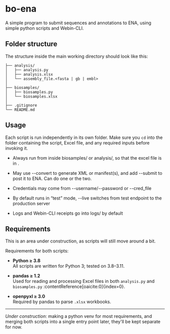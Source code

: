 # bo-ena
A simple program to submit sequences and annotations to ENA, using simple python scripts and Webin-CLI.



## Folder structure

The structure inside the main working directory should look like this:
```
├── analysis/
│   ├── analysis.py
│   ├── analysis.xlsx
│   └── assembly_file.<fasta | gb | embl>
│
├── biosamples/
│   ├── biosamples.py
│   └── biosamples.xlsx
│
├── .gitignore
└── README.md
```

## Usage

Each script is run independently in its own folder. Make sure you `cd` into the folder containing the script, Excel file, and any required inputs before invoking it.

- Always run from inside biosamples/ or analysis/, so that the excel file is in .

- May use --convert to generate XML or manifest(s), and add --submit to post it to ENA. Can do one or the two.

- Credentials may come from --username/--password or --cred_file

- By default runs in “test” mode, --live switches from test endpoint to the production server

- Logs and Webin-CLI receipts go into logs/ by default

## Requirements

This is an area under construction, as scripts will still move around a bit.

Requirements for both scripts:

- **Python ≥ 3.8**  
  All scripts are written for Python 3; tested on 3.8–3.11.

- **pandas ≥ 1.2**  
  Used for reading and processing Excel files in both `analysis.py` and `biosamples.py` :contentReference[oaicite:0]{index=0}.

- **openpyxl ≥ 3.0**  
  Required by pandas to parse `.xlsx` workbooks.



---

*Under construction*: making a python venv for most requirements, and merging both scripts into a single entry point later, they'll be kept separate for now.